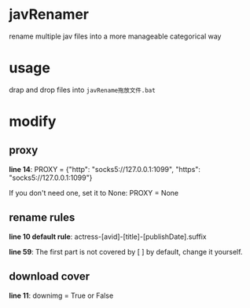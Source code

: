 # javRenamer
rename multiple jav files into a more manageable categorical way

# usage
drap and drop files into `javRename拖放文件.bat`

# modify
## proxy
**line 14**: PROXY = {"http": "socks5://127.0.0.1:1099", "https": "socks5://127.0.0.1:1099"}

If you don't need one, set it to None: PROXY = None

## rename rules
**line 10 default rule**:
actress-[avid]-[title]-[publishDate].suffix

**line 59**: The first part is not covered by [ ] by default, change it yourself.

## download cover
**line 11**: downimg = True or False
